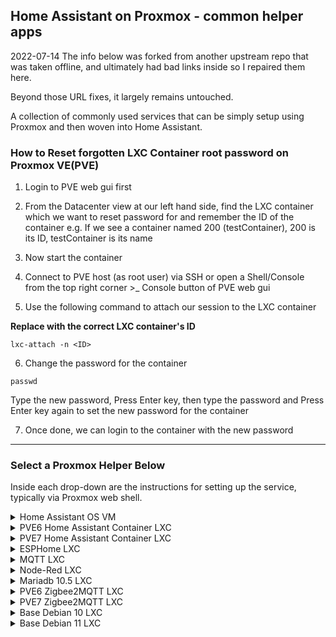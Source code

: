 ## Home Assistant on Proxmox - common helper apps

2022-07-14 The info below was forked from another upstream repo that was taken offline, and ultimately had bad links inside so I repaired them here.

Beyond those URL fixes, it largely remains untouched.

A collection of commonly used services that can be simply setup using Proxmox and then woven into Home Assistant.

### How to Reset forgotten LXC Container root password on Proxmox VE(PVE)

1. Login to PVE web gui first

2. From the Datacenter view at our left hand side, find the LXC container which we want to reset password for and remember the ID of the container e.g. If we see a container named 200 (testContainer), 200 is its ID, testContainer is its name

3. Now start the container

4. Connect to PVE host (as root user) via SSH or open a Shell/Console from the top right corner >_ Console button of PVE web gui

5. Use the following command to attach our session to the LXC container

**Replace <ID> with the correct LXC container's ID**

`lxc-attach -n <ID>`


6. Change the password for the container

`passwd`
 
Type the new password, Press Enter key, then type the password and Press Enter key again to set the new password for the container

7. Once done, we can login to the container with the new password



---

### Select a Proxmox Helper Below

Inside each drop-down are the instructions for setting up the service, typically via Proxmox web shell.

<details>
<summary>Home Assistant OS VM</summary>
 
<h1 align="center" id="heading"> Proxmox VM with Home Assistant OS </h1>

To create a new Proxmox VM with the latest version of Home Assistant OS, run the following from Proxmox web shell

```
bash -c "$(wget -qLO - https://raw.githubusercontent.com/simeonpashley/Proxmox/main/haos_vm.sh)"
```

### <h3 align="center" id="heading">:zap: Default Settings: 4GB RAM - 32GB Storage - 2vCPU :zap:</h3>

After the script completes, If you're dissatisfied with the default settings, click on the VM, then on the **_Hardware_** tab and change the **_Memory_** and **_Processors_** settings to what you desire. Once all changes have been made, **_Start_** the VM.

</details>

<details>
<summary>PVE6 Home Assistant Container LXC</summary>

<h1 align="center" id="heading"> Proxmox 6 Home Assistant LXC Container </h1>

To create a new Proxmox 6 Home Assistant Container, run the following from Proxmox web shell.

```
bash -c "$(wget -qLO - https://raw.githubusercontent.com/simeonpashley/Proxmox/main/pve6_ha_container.sh)"
```

<h3 align="center" id="heading">:zap: Default Settings:  4GB RAM - 16GB Storage - 2vCPU :zap:</h3>
 
After the script completes, If you're dissatisfied with the default settings, click on the LXC, then on the **_Resources_** tab and change the **_Memory_** and **_Cores_** settings to what you desire. Changes are immediate.

For Home Assistant interface http:// (LXC IP) :8123

For Portainer interface http:// (LXC IP) :9000

Path to HA configuration.yaml

```
/var/lib/docker/volumes/hass_config/_data
```

</details>

<details>
<summary>PVE7 Home Assistant Container LXC</summary>

<h1 align="center" id="heading"> Proxmox 7 Home Assistant LXC Container </h1>

To create a new Proxmox 7 Home Assistant Container, run the following from Proxmox web shell.

```
bash -c "$(wget -qLO - https://raw.githubusercontent.com/simeonpashley/Proxmox/main/pve7_ha_container.sh)"
```

<h3 align="center" id="heading">:zap: Default Settings:  4GB RAM - 16GB Storage - 2vCPU :zap:</h3>
 
After the script completes, If you're dissatisfied with the default settings, click on the LXC, then on the **_Resources_** tab and change the **_Memory_** and **_Cores_** settings to what you desire. Changes are immediate.

For Home Assistant interface http:// (LXC IP) :8123

For Portainer interface http:// (LXC IP) :9000

Path to HA configuration.yaml

```
/var/lib/docker/volumes/hass_config/_data
```

</details>

<details>
<summary>ESPHome LXC</summary>

<h1 align="center" id="heading"> Proxmox ESPHome LXC Container </h1>

To create a new Proxmox ESPHome LXC Container, run the following from Proxmox web shell.

```
bash -c "$(wget -qLO - https://raw.githubusercontent.com/simeonpashley/Proxmox/main/esphome_container.sh)"
```

<h3 align="center" id="heading">:zap: Default Settings:  1GB RAM - 4GB Storage - 2vCPU :zap:</h3>
 
</details>

<details>
<summary>MQTT LXC</summary>

<h1 align="center" id="heading"> Proxmox MQTT LXC Container </h1>

To create a new Proxmox MQTT LXC Container, run the following in the Proxmox web shell.

```
bash -c "$(wget -qLO - https://raw.githubusercontent.com/simeonpashley/Proxmox/main/mqtt_container.sh)"
```

<h3 align="center" id="heading">:zap: Default Settings:  512MiB RAM - 2GB Storage - 1vCPU :zap:</h3>
 
Mosquitto comes with a password file generating utility called mosquitto_passwd.
```
sudo mosquitto_passwd -c /etc/mosquitto/passwd <usr>
```
Password: < password >

Create a configuration file for Mosquitto pointing to the password file we have just created.

```
sudo nano /etc/mosquitto/conf.d/default.conf
```

This will open an empty file. Paste the following into it.

```
allow_anonymous false
persistence true
password_file /etc/mosquitto/passwd
listener 1883
```

Save and exit the text editor with "Ctrl+O", "Enter" and "Ctrl+X".

Now restart Mosquitto server.

```
sudo systemctl restart mosquitto
```

</details>

<details>
<summary>Node-Red LXC</summary>

<h1 align="center" id="heading"> Proxmox Node-Red LXC Container </h1>

To create a new Proxmox Node-RED LXC Container, run the following in the Proxmox web shell.

```
bash -c "$(wget -qLO - https://raw.githubusercontent.com/simeonpashley/Proxmox/main/node-red_container.sh)"
```

<h3 align="center" id="heading">:zap: Default Settings:  1GB RAM - 4GB Storage - 1vCPU :zap:</h3>
 
**BONUS**

Add in some spicy node-red nodes. Connect to the console for the Node-Red host you just created.

```bash
cd ~/.node-red/

npm install --save node-red-contrib-home-assistant-websocket node-red-contrib-bigtimer node-red-contrib-boolean-logic node-red-contrib-config node-red-contrib-diode node-red-contrib-dsm node-red-contrib-influxdb node-red-contrib-isonline node-red-contrib-moment node-red-contrib-npm node-red-contrib-owntracks node-red-contrib-sun-position node-red-contrib-telegrambot node-red-contrib-timeout node-red-dashboard node-red-node-geofence node-red-node-google node-red-node-openweathermap node-red-node-ping node-red-node-random node-red-node-smooth
```
 
Other nodes to consider, which I didn't want.
 
`node-red-contrib-aedes node-red-contrib-alexa-local node-red-contrib-alexa-notifyme node-red-contrib-amazon-echo node-red-contrib-blynk-ws node-red-contrib-esplogin node-red-contrib-file-function node-red-contrib-fs-ops node-red-contrib-ftp node-red-contrib-grove node-red-contrib-heater-controller node-red-contrib-ibm-watson-iot node-red-contrib-particle node-red-contrib-ramp-thermostat node-red-contrib-tuya-local node-red-contrib-ui-led node-red-contrib-web-worldmap node-red-contrib-yr node-red-node-arduino node-red-node-emoncms node-red-contrib-advanced-ping`

</details>

 <details>
<summary>Mariadb 10.5 LXC</summary>

<h1 align="center" id="heading"> Proxmox Mariadb 10.5 LXC Container </h1>

To create a new Proxmox Mariadb LXC Container, run the following in the Proxmox web shell.

```
bash -c "$(wget -qLO - https://raw.githubusercontent.com/simeonpashley/Proxmox/main/mariadb_container.sh)"
```

<h3 align="center" id="heading">:zap: Default Settings:  1GB RAM - 4GB Storage - 1vCPU :zap:</h3>
 
To enable MariaDB to listen to remote connections, you need to edit your defaults file. To do this, open the console in your MariaDB lxc:
```
nano /etc/mysql/my.cnf
```
Un-comment `port =3306`
Save and exit the editor with "Ctrl+O", "Enter" and "Ctrl+X".

```
nano /etc/mysql/mariadb.conf.d/50-server.cnf
```

Comment `bind-address = 127.0.0.1`
Save and exit the editor with "Ctrl+O", "Enter" and "Ctrl+X".

For new MariaDB installations, the next step is to run the included security script. This script changes some of the less secure default options. We will use it to block remote root logins and to remove unused database users.

Run the security script:

```
sudo mysql_secure_installation
```

Enter current password for root (enter for none): enter

Switch to unix_socket authentication [Y/n] y

Change the root password? [Y/n] n

Remove anonymous users? [Y/n] y

Disallow root login remotely? [Y/n] y

Remove test database and access to it? [Y/n] y

Reload privilege tables now? [Y/n] y

We will create a new account called admin with the same capabilities as the root account, but configured for password authentication.

```
sudo mysql
```

Prompt will change to `MariaDB [(none)]>`

Create a new local admin (Change the username and password to match your preferences)

```
CREATE USER 'admin'@'localhost' IDENTIFIED BY 'password';
```

Give local admin root privileges (Change the username and password to match above)

```
GRANT ALL ON *.* TO 'admin'@'localhost' IDENTIFIED BY 'password' WITH GRANT OPTION;
```

Now, we'll give the user admin root privileges and password-based access that can connect from anywhere on my local area network (LAN), which has addresses in the subnet 192.168.100.0/24. This is an improvement because opening a MariaDB server up to the Internet and granting access to all hosts is bad practice.. Change the username, password and subnet to match your preferences:

```
GRANT ALL ON *.* TO 'admin'@'192.168.100.%' IDENTIFIED BY 'password' WITH GRANT OPTION;
```

Flush the privileges to ensure that they are saved and available in the current session:

```
FLUSH PRIVILEGES;
```

Following this, exit the MariaDB shell:

```
exit
```

Log in as the new database user you just created:

```
mysql -u admin -p
```

Create a new database:

```
CREATE DATABASE homeassistant;
```

Following this, exit the MariaDB shell:

```
exit
```

:warning: Reboot the lxc

Checking status.

```
sudo systemctl status mariadb
```

Change the recorder: `db_url:` in your HA configuration.yaml

Example: `mysql://admin:password@192.168.100.26:3306/homeassistant?charset=utf8mb4`
 
### Further reading
Take a look at  `HA_Migrate-sqlite-to-mysql.md` for how to migrate existing data over to MariaDB

</details>

<details>
<summary>PVE6 Zigbee2MQTT LXC</summary>

<h1 align="center" id="heading"> Proxmox PVE6 Zigbee2MQTT LXC Container </h1>

To create a new Proxmox 6 [Zigbee2MQTT](https://www.zigbee2mqtt.io/) LXC Container, run the following from Proxmox web shell.

```
bash -c "$(wget -qLO - https://raw.githubusercontent.com/simeonpashley/Proxmox/main/pve6_zigbee2mqtt_container.sh)"
```

<h3 align="center" id="heading">:zap: Default Settings:  1GB RAM - 4GB Storage - 2vCPU :zap:</h3>
 
Determine the location of your adapter (Run in the zigbee2mqtt console)
```
ls -l /dev/serial/by-id
```
Example Output: ```lrwxrwxrwx 1 root root 13 Jun 19 17:30 usb-1a86_USB_Serial-if00-port0 -> ../../ttyUSB0```

:warning: **Before you can start Zigbee2MQTT you need to edit the [configuration.yaml](https://www.zigbee2mqtt.io/information/configuration.html)**

```
nano /opt/zigbee2mqtt/data/configuration.yaml
```

Example:

```
frontend:
  port: 9442
homeassistant: true
permit_join: false
mqtt:
  base_topic: zigbee2mqtt
  server: 'mqtt://192.168.86.224:1883'
  user: usr
  password: pwd
  keepalive: 60
  reject_unauthorized: true
  version: 4
serial:
  port: /dev/serial/by-id/usb-1a86_USB_Serial-if00-port0
advanced:
  pan_id: GENERATE
  network_key: GENERATE
  channel: 20
```

Zigbee2mqtt can be started after completing the configuration by running

```
sudo systemctl start zigbee2mqtt
```

To start Zigbee2MQTT automatically on boot

```
sudo systemctl enable zigbee2mqtt.service
```

</details>

<details>
<summary>PVE7 Zigbee2MQTT LXC</summary>

<h1 align="center" id="heading"> Proxmox PVE7 Zigbee2MQTT LXC Container </h1>

To create a new Proxmox 7 [Zigbee2MQTT](https://www.zigbee2mqtt.io/) LXC Container, run the following from Proxmox web shell.

```
bash -c "$(wget -qLO - https://raw.githubusercontent.com/simeonpashley/Proxmox/main/pve7_zigbee2mqtt_container.sh)"
```

<h3 align="center" id="heading">:zap: Default Settings:  1GB RAM - 4GB Storage - 2vCPU :zap:</h3>
 
Determine the location of your adapter (Run in the zigbee2mqtt console)
```
ls -l /dev/serial/by-id
```
Example Output: ```lrwxrwxrwx 1 root root 13 Jun 19 17:30 usb-1a86_USB_Serial-if00-port0 -> ../../ttyUSB0```

:warning: **Before you can start Zigbee2MQTT you need to edit the [configuration.yaml](https://www.zigbee2mqtt.io/information/configuration.html)**

```
nano /opt/zigbee2mqtt/data/configuration.yaml
```

Example:

```
frontend:
  port: 9442
homeassistant: true
permit_join: false
mqtt:
  base_topic: zigbee2mqtt
  server: 'mqtt://192.168.86.224:1883'
  user: usr
  password: pwd
  keepalive: 60
  reject_unauthorized: true
  version: 4
serial:
  port: /dev/serial/by-id/usb-1a86_USB_Serial-if00-port0
advanced:
  pan_id: GENERATE
  network_key: GENERATE
  channel: 20
```

Zigbee2mqtt can be started after completing the configuration by running

```
sudo systemctl start zigbee2mqtt
```

To start Zigbee2MQTT automatically on boot

```
sudo systemctl enable zigbee2mqtt.service
```

</details>

<details>
<summary>Base Debian 10 LXC</summary>

<h1 align="center" id="heading"> Proxmox Debian 10 LXC Container </h1>

To create a new Proxmox Debian 10 (curl. sudo, auto login) LXC Container, run the following in the Proxmox web shell.

```
bash -c "$(wget -qLO - https://raw.githubusercontent.com/simeonpashley/Proxmox/main/debian10_container.sh)"
```

<h3 align="center" id="heading">:zap: Default Settings:  512MiB RAM - 2GB Storage - 1vCPU :zap:</h3>

After the script completes, If you're dissatisfied with the default settings, click on the LXC, then on the **_Resources_** tab and change the **_Memory_** and **_Cores_** settings to what you desire. Changes are immediate.

</details>

<details>
<summary>Base Debian 11 LXC</summary>

<h1 align="center" id="heading"> Proxmox Debian 11 LXC Container </h1>

To create a new Proxmox Debian 11 (curl. sudo, auto login) LXC Container, run the following in the Proxmox web shell.

```
bash -c "$(wget -qLO - https://raw.githubusercontent.com/simeonpashley/Proxmox/main/debian11_container.sh)"
```

<h3 align="center" id="heading">:zap: Default Settings:  512MiB RAM - 2GB Storage - 1vCPU :zap:</h3>

After the script completes, If you're dissatisfied with the default settings, click on the LXC, then on the **_Resources_** tab and change the **_Memory_** and **_Cores_** settings to what you desire. Changes are immediate.

</details>
